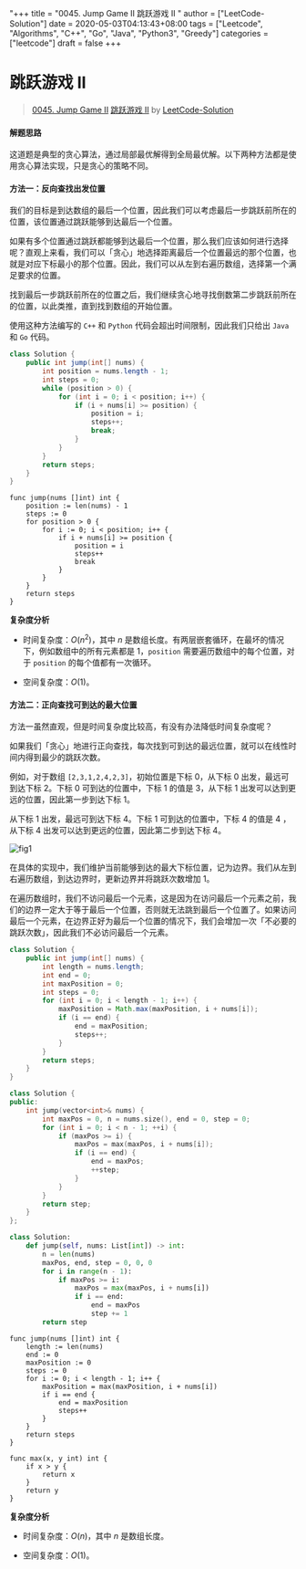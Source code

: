 "+++
title = "0045. Jump Game II 跳跃游戏 II "
author = ["LeetCode-Solution"]
date = 2020-05-03T04:13:43+08:00
tags = ["Leetcode", "Algorithms", "C++", "Go", "Java", "Python3", "Greedy"]
categories = ["leetcode"]
draft = false
+++

# 跳跃游戏 II

> [0045. Jump Game II](https://leetcode-cn.com/problems/jump-game-ii/)
> [跳跃游戏 II](https://leetcode-cn.com/problems/jump-game-ii/solution/tiao-yue-you-xi-ii-by-leetcode-solution/) by [LeetCode-Solution](https://leetcode-cn.com/u/leetcode-solution/)

#### 解题思路

这道题是典型的贪心算法，通过局部最优解得到全局最优解。以下两种方法都是使用贪心算法实现，只是贪心的策略不同。

#### 方法一：反向查找出发位置

我们的目标是到达数组的最后一个位置，因此我们可以考虑最后一步跳跃前所在的位置，该位置通过跳跃能够到达最后一个位置。

如果有多个位置通过跳跃都能够到达最后一个位置，那么我们应该如何进行选择呢？直观上来看，我们可以「贪心」地选择距离最后一个位置最远的那个位置，也就是对应下标最小的那个位置。因此，我们可以从左到右遍历数组，选择第一个满足要求的位置。

找到最后一步跳跃前所在的位置之后，我们继续贪心地寻找倒数第二步跳跃前所在的位置，以此类推，直到找到数组的开始位置。

使用这种方法编写的 `C++` 和 `Python` 代码会超出时间限制，因此我们只给出 `Java` 和 `Go` 代码。

```Java
class Solution {
    public int jump(int[] nums) {
        int position = nums.length - 1;
        int steps = 0;
        while (position > 0) {
            for (int i = 0; i < position; i++) {
                if (i + nums[i] >= position) {
                    position = i;
                    steps++;
                    break;
                }
            }
        }
        return steps;
    }
}
```

```golang
func jump(nums []int) int {
    position := len(nums) - 1
    steps := 0
    for position > 0 {
        for i := 0; i < position; i++ {
            if i + nums[i] >= position {
                position = i
                steps++
                break
            }
        }
    }
    return steps
}
```

**复杂度分析**

* 时间复杂度：$O(n^2)$，其中 $n$ 是数组长度。有两层嵌套循环，在最坏的情况下，例如数组中的所有元素都是 $1$，`position` 需要遍历数组中的每个位置，对于 `position` 的每个值都有一次循环。

* 空间复杂度：$O(1)$。

#### 方法二：正向查找可到达的最大位置

方法一虽然直观，但是时间复杂度比较高，有没有办法降低时间复杂度呢？

如果我们「贪心」地进行正向查找，每次找到可到达的最远位置，就可以在线性时间内得到最少的跳跃次数。

例如，对于数组 `[2,3,1,2,4,2,3]`，初始位置是下标 0，从下标 0 出发，最远可到达下标 2。下标 0 可到达的位置中，下标 1 的值是 3，从下标 1 出发可以达到更远的位置，因此第一步到达下标 1。

从下标 1 出发，最远可到达下标 4。下标 1 可到达的位置中，下标 4 的值是 4 ，从下标 4 出发可以达到更远的位置，因此第二步到达下标 4。

![fig1](https://assets.leetcode-cn.com/solution-static/45/45_fig1.png)

在具体的实现中，我们维护当前能够到达的最大下标位置，记为边界。我们从左到右遍历数组，到达边界时，更新边界并将跳跃次数增加 1。

在遍历数组时，我们不访问最后一个元素，这是因为在访问最后一个元素之前，我们的边界一定大于等于最后一个位置，否则就无法跳到最后一个位置了。如果访问最后一个元素，在边界正好为最后一个位置的情况下，我们会增加一次「不必要的跳跃次数」，因此我们不必访问最后一个元素。

```Java
class Solution {
    public int jump(int[] nums) {
        int length = nums.length;
        int end = 0;
        int maxPosition = 0; 
        int steps = 0;
        for (int i = 0; i < length - 1; i++) {
            maxPosition = Math.max(maxPosition, i + nums[i]); 
            if (i == end) {
                end = maxPosition;
                steps++;
            }
        }
        return steps;
    }
}
```

```C++
class Solution {
public:
    int jump(vector<int>& nums) {
        int maxPos = 0, n = nums.size(), end = 0, step = 0;
        for (int i = 0; i < n - 1; ++i) {
            if (maxPos >= i) {
                maxPos = max(maxPos, i + nums[i]);
                if (i == end) {
                    end = maxPos;
                    ++step;
                }
            }
        }
        return step;
    }
};
```

```Python
class Solution:
    def jump(self, nums: List[int]) -> int:
        n = len(nums)
        maxPos, end, step = 0, 0, 0
        for i in range(n - 1):
            if maxPos >= i:
                maxPos = max(maxPos, i + nums[i])
                if i == end:
                    end = maxPos
                    step += 1
        return step
```

```golang
func jump(nums []int) int {
    length := len(nums)
    end := 0
    maxPosition := 0
    steps := 0
    for i := 0; i < length - 1; i++ {
        maxPosition = max(maxPosition, i + nums[i])
        if i == end {
            end = maxPosition
            steps++
        }
    }
    return steps
}

func max(x, y int) int {
    if x > y {
        return x
    }
    return y
}
```

**复杂度分析**

* 时间复杂度：$O(n)$，其中 $n$ 是数组长度。

* 空间复杂度：$O(1)$。